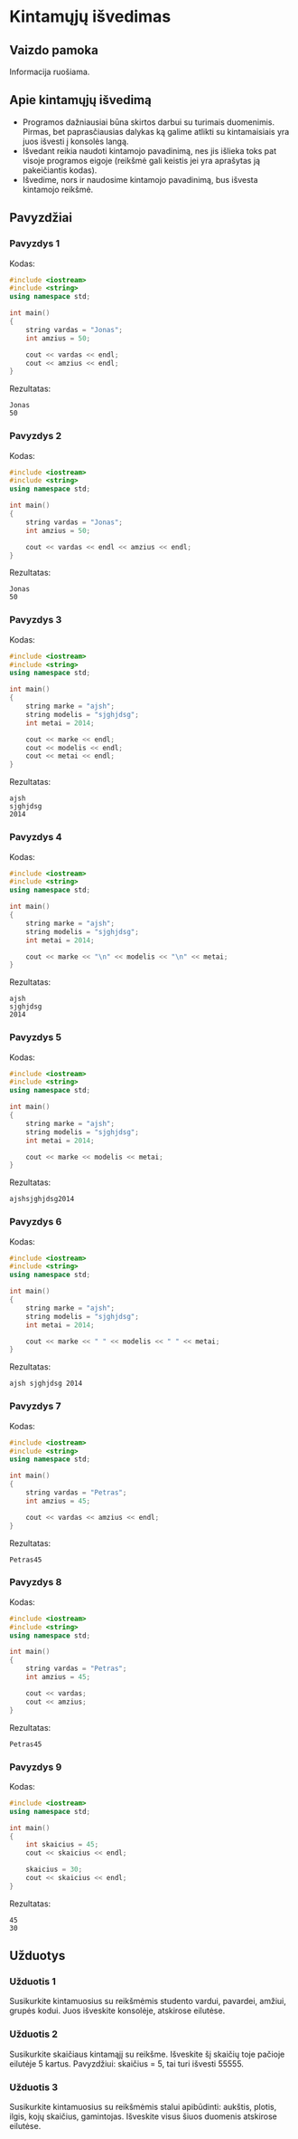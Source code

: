 # Kintamųjų išvedimas

## Vaizdo pamoka

Informacija ruošiama.

## Apie kintamųjų išvedimą

- Programos dažniausiai būna skirtos darbui su turimais duomenimis. Pirmas, bet paprasčiausias dalykas ką galime atlikti su kintamaisiais yra juos išvesti į konsolės langą.
- Išvedant reikia naudoti kintamojo pavadinimą, nes jis išlieka toks pat visoje programos eigoje (reikšmė gali keistis jei yra aprašytas ją pakeičiantis kodas).
- Išvedime, nors ir naudosime kintamojo pavadinimą, bus išvesta kintamojo reikšmė.

## Pavyzdžiai

### Pavyzdys 1

Kodas:

```cpp
#include <iostream>
#include <string>
using namespace std;

int main()
{
	string vardas = "Jonas";
	int amzius = 50;

	cout << vardas << endl;
	cout << amzius << endl;
}
```

Rezultatas:

```
Jonas
50

```

### Pavyzdys 2

Kodas:

```cpp
#include <iostream>
#include <string>
using namespace std;

int main()
{
	string vardas = "Jonas";
	int amzius = 50;

	cout << vardas << endl << amzius << endl;
}
```

Rezultatas:

```
Jonas
50

```

### Pavyzdys 3

Kodas:

```cpp
#include <iostream>
#include <string>
using namespace std;

int main()
{
	string marke = "ajsh";
	string modelis = "sjghjdsg";
	int metai = 2014;

	cout << marke << endl;
	cout << modelis << endl;
	cout << metai << endl;
}
```

Rezultatas:

```
ajsh
sjghjdsg
2014

```

### Pavyzdys 4

Kodas:

```cpp
#include <iostream>
#include <string>
using namespace std;

int main()
{
	string marke = "ajsh";
	string modelis = "sjghjdsg";
	int metai = 2014;

	cout << marke << "\n" << modelis << "\n" << metai;
}
```

Rezultatas:

```
ajsh
sjghjdsg
2014
```

### Pavyzdys 5

Kodas:

```cpp
#include <iostream>
#include <string>
using namespace std;

int main()
{
	string marke = "ajsh";
	string modelis = "sjghjdsg";
	int metai = 2014;

	cout << marke << modelis << metai;
}
```

Rezultatas:

```
ajshsjghjdsg2014
```

### Pavyzdys 6

Kodas:

```cpp
#include <iostream>
#include <string>
using namespace std;

int main()
{
	string marke = "ajsh";
	string modelis = "sjghjdsg";
	int metai = 2014;

	cout << marke << " " << modelis << " " << metai;
}
```

Rezultatas:

```
ajsh sjghjdsg 2014
```

### Pavyzdys 7

Kodas:

```cpp
#include <iostream>
#include <string>
using namespace std;

int main()
{
	string vardas = "Petras";
	int amzius = 45;

	cout << vardas << amzius << endl;
}
```

Rezultatas:

```
Petras45

```

### Pavyzdys 8

Kodas:

```cpp
#include <iostream>
#include <string>
using namespace std;

int main()
{
	string vardas = "Petras";
	int amzius = 45;

	cout << vardas;
	cout << amzius;
}
```

Rezultatas:

```
Petras45
```

### Pavyzdys 9

Kodas:

```cpp
#include <iostream>
using namespace std;

int main()
{
	int skaicius = 45;
	cout << skaicius << endl;

	skaicius = 30;
	cout << skaicius << endl;
}
```

Rezultatas:

```
45
30

```

## Užduotys

### Užduotis 1

Susikurkite kintamuosius su reikšmėmis studento vardui, pavardei, amžiui, grupės kodui. Juos išveskite konsolėje, atskirose eilutėse.

### Užduotis 2

Susikurkite skaičiaus kintamąjį su reikšme. Išveskite šį skaičių toje pačioje eilutėje 5 kartus. Pavyzdžiui: skaičius = 5, tai turi išvesti 55555.

### Užduotis 3

Susikurkite kintamuosius su reikšmėmis stalui apibūdinti: aukštis, plotis, ilgis, kojų skaičius, gamintojas. Išveskite visus šiuos duomenis atskirose eilutėse.
